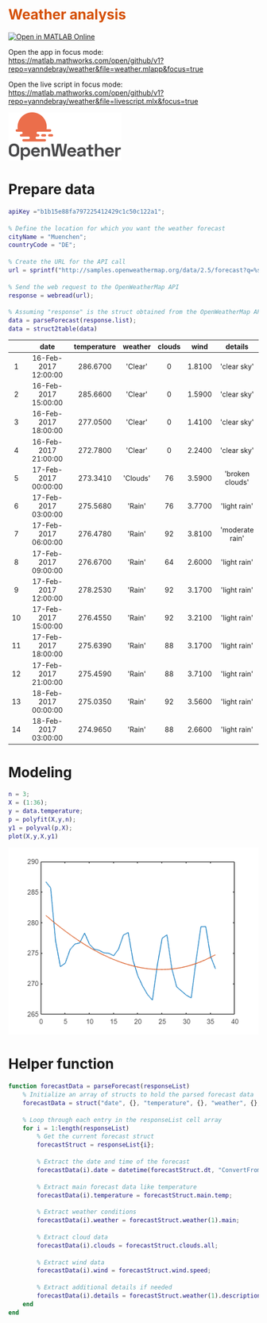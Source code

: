 
# <span style="color:rgb(213,80,0)">Weather analysis</span>
[![Open in MATLAB Online](https://www.mathworks.com/images/responsive/global/open-in-matlab-online.svg)](https://matlab.mathworks.com/open/github/v1?repo=davidm2222/weather)

Open the app in focus mode: https://matlab.mathworks.com/open/github/v1?repo=yanndebray/weather&file=weather.mlapp&focus=true

Open the live script in focus mode: https://matlab.mathworks.com/open/github/v1?repo=yanndebray/weather&file=livescript.mlx&focus=true

<img src="OpenWeather.svg">

# Prepare data
```matlab
apiKey ="b1b15e88fa797225412429c1c50c122a1";

% Define the location for which you want the weather forecast
cityName = "Muenchen"; 
countryCode = "DE";

% Create the URL for the API call
url = sprintf("http://samples.openweathermap.org/data/2.5/forecast?q=%s,%s&appid=%s", cityName, countryCode, apiKey);

% Send the web request to the OpenWeatherMap API
response = webread(url);

% Assuming "response" is the struct obtained from the OpenWeatherMap API
data = parseForecast(response.list);
data = struct2table(data)
```
| |date|temperature|weather|clouds|wind|details|
|:--:|:--:|:--:|:--:|:--:|:--:|:--:|
|1|16-Feb-2017 12:00:00|286.6700|'Clear'|0|1.8100|'clear sky'|
|2|16-Feb-2017 15:00:00|285.6600|'Clear'|0|1.5900|'clear sky'|
|3|16-Feb-2017 18:00:00|277.0500|'Clear'|0|1.4100|'clear sky'|
|4|16-Feb-2017 21:00:00|272.7800|'Clear'|0|2.2400|'clear sky'|
|5|17-Feb-2017 00:00:00|273.3410|'Clouds'|76|3.5900|'broken clouds'|
|6|17-Feb-2017 03:00:00|275.5680|'Rain'|76|3.7700|'light rain'|
|7|17-Feb-2017 06:00:00|276.4780|'Rain'|92|3.8100|'moderate rain'|
|8|17-Feb-2017 09:00:00|276.6700|'Rain'|64|2.6000|'light rain'|
|9|17-Feb-2017 12:00:00|278.2530|'Rain'|92|3.1700|'light rain'|
|10|17-Feb-2017 15:00:00|276.4550|'Rain'|92|3.2100|'light rain'|
|11|17-Feb-2017 18:00:00|275.6390|'Rain'|88|3.1700|'light rain'|
|12|17-Feb-2017 21:00:00|275.4590|'Rain'|88|3.7100|'light rain'|
|13|18-Feb-2017 00:00:00|275.0350|'Rain'|92|3.5600|'light rain'|
|14|18-Feb-2017 03:00:00|274.9650|'Rain'|88|2.6600|'light rain'|

# Modeling
```matlab
n = 3;
X = (1:36);
y = data.temperature;
p = polyfit(X,y,n);
y1 = polyval(p,X);
plot(X,y,X,y1)
```

<center><img src="README_media/figure_0.png" width="516" alt="figure_0.png"></center>

# Helper function
```matlab
function forecastData = parseForecast(responseList)
    % Initialize an array of structs to hold the parsed forecast data
    forecastData = struct("date", {}, "temperature", {}, "weather", {}, "clouds", {}, "wind", {}, "details", {});

    % Loop through each entry in the responseList cell array
    for i = 1:length(responseList)
        % Get the current forecast struct
        forecastStruct = responseList{i};

        % Extract the date and time of the forecast
        forecastData(i).date = datetime(forecastStruct.dt, "ConvertFrom", "posixtime");

        % Extract main forecast data like temperature
        forecastData(i).temperature = forecastStruct.main.temp;

        % Extract weather conditions
        forecastData(i).weather = forecastStruct.weather(1).main;

        % Extract cloud data
        forecastData(i).clouds = forecastStruct.clouds.all;

        % Extract wind data
        forecastData(i).wind = forecastStruct.wind.speed;

        % Extract additional details if needed
        forecastData(i).details = forecastStruct.weather(1).description;
    end
end
```
